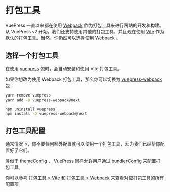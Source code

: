 # 打包工具

VuePress 一直以来都在使用 [Webpack](https://webpack.js.org/) 作为打包工具来进行网站的开发和构建。从 VuePress v2 开始，我们还支持使用其他的打包工具，并且现在使用 [Vite](https://vitejs.dev/) 作为默认的打包工具。当然，你仍然可以选择使用 Webpack 。

## 选择一个打包工具

在使用 [vuepress](https://www.npmjs.com/package/vuepress) 包时，会自动安装和使用 Vite 打包工具。

如果你想改为使用 Webpack 打包工具，那么你可以切换为 [vuepress-webpack](https://www.npmjs.com/package/vuepress-webpack) 包：

<CodeGroup>
  <CodeGroupItem title="YARN" active>

```bash
yarn remove vuepress
yarn add -D vuepress-webpack@next
```

  </CodeGroupItem>

  <CodeGroupItem title="NPM">

```bash
npm uninstall vuepress
npm install -D vuepress-webpack@next
```

  </CodeGroupItem>
</CodeGroup>

## 打包工具配置

通常情况下，你不要任何额外配置就可以使用一个打包工具，因为我们已经帮你配置好了它们。

类似于 [themeConfig](../reference/config.md#themeconfig) ， VuePress 同样允许用户通过 [bundlerConfig](../reference/config.md#bundlerconfig) 来配置打包工具。

你可以参考 [打包工具 > Vite](../reference/bundler/vite.md) 和 [打包工具 > Webpack](../reference/bundler/webpack.md) 来查看对应打包工具的所有配置项。
